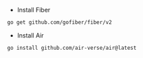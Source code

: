 - Install Fiber
```bash
go get github.com/gofiber/fiber/v2
```

- Install Air
```bash
go install github.com/air-verse/air@latest
```